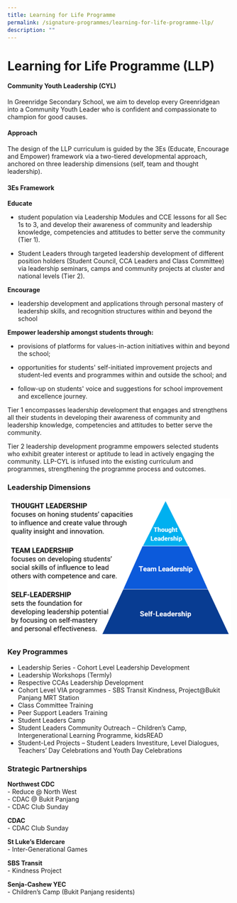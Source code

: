 ```yaml
---
title: Learning for Life Programme
permalink: /signature-programmes/learning-for-life-programme-llp/
description: ""
---
```

# **Learning for Life Programme (LLP)**

#### Community Youth Leadership (CYL)

In Greenridge Secondary School, we aim to develop every Greenridgean into a Community Youth Leader who is confident and compassionate to champion for good causes.

#### Approach

The design of the LLP curriculum is guided by the 3Es (Educate, Encourage and Empower) framework via a two-tiered developmental approach, anchored on three leadership dimensions (self, team and thought leadership).

#### 3Es Framework

**Educate** 

- student population via Leadership Modules and CCE lessons for all Sec 1s to 3, and develop their awareness of community and leadership knowledge, competencies and attitudes to better serve the community (Tier 1).
    
- Student Leaders through targeted leadership development of different position holders (Student Council, CCA Leaders and Class Committee) via leadership seminars, camps and community projects at cluster and national levels (Tier 2). 
    
**Encourage**

- leadership development and applications through personal mastery of leadership skills, and recognition structures within and beyond the school
    

**Empower leadership amongst students through:**

- provisions of platforms for values-in-action initiatives within and beyond the school;
    
- opportunities for students' self-initiated improvement projects and student-led events and programmes within and outside the school; and
    
- follow-up on students' voice and suggestions for school improvement and excellence journey.
    
Tier 1 encompasses leadership development that engages and strengthens all their students in developing their awareness of community and leadership knowledge, competencies and attitudes to better serve the community.

Tier 2 leadership development programme empowers selected students who exhibit greater interest or aptitude to lead in actively engaging the community. LLP-CYL is infused into the existing curriculum and programmes, strengthening the programme process and outcomes.



### Leadership Dimensions

![](/images/CYL3.png)

### Key Programmes

- Leadership Series - Cohort Level Leadership Development
- Leadership Workshops (Termly)
- Respective CCAs Leadership Development 
- Cohort Level VIA programmes - SBS Transit Kindness, Project@Bukit Panjang MRT Station  
- Class Committee Training 
- Peer Support Leaders Training
- Student Leaders Camp 
- Student Leaders Community Outreach – Children’s Camp, Intergenerational Learning Programme, kidsREAD
- Student-Led Projects – Student Leaders Investiture, Level Dialogues, Teachers’ Day Celebrations and Youth Day Celebrations 





### Strategic Partnerships

**Northwest CDC**   
\- Reduce @ North West   
\- CDAC @ Bukit Panjang   
\- CDAC Club Sunday

**CDAC**   
\- CDAC Club Sunday

**St Luke’s Eldercare**   
\- Inter-Generational Games

**SBS Transit**    
\- Kindness Project

**Senja-Cashew YEC**    
\- Children’s Camp (Bukit Panjang residents)